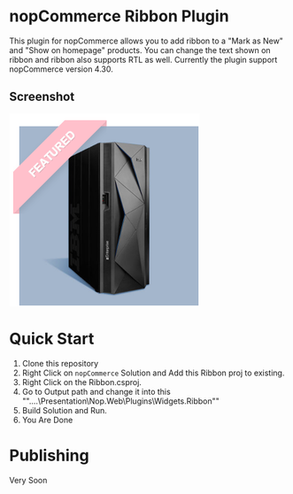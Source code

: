 

 # nopCommerce Ribbon Plugin
This plugin for nopCommerce allows you to add ribbon to a "Mark as New" and "Show on homepage" products. You can change the text shown on ribbon and ribbon also supports RTL as well. Currently the plugin support nopCommerce version 4.30.

## Screenshot 
![Screenshots](/_docs/logo.jpg )

# <a name="quick-start"></a>Quick Start
1. Clone this repository
2. Right Click on `nopCommerce` Solution and Add this Ribbon proj to existing.
3. Right Click on the Ribbon.csproj.
4. Go to Output path and change it into this ""..\..\Presentation\Nop.Web\Plugins\Widgets.Ribbon""
5. Build Solution and Run.
6. You Are Done

# Publishing
Very Soon 

